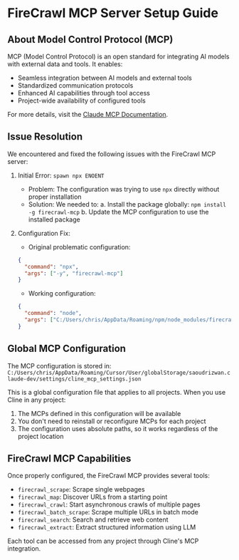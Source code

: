 # FireCrawl MCP Server Setup Guide

## About Model Control Protocol (MCP)
MCP (Model Control Protocol) is an open standard for integrating AI models with external data and tools. It enables:
- Seamless integration between AI models and external tools
- Standardized communication protocols
- Enhanced AI capabilities through tool access
- Project-wide availability of configured tools

For more details, visit the [Claude MCP Documentation](https://www.claudemcp.com/docs/introduction).

## Issue Resolution
We encountered and fixed the following issues with the FireCrawl MCP server:

1. Initial Error: `spawn npx ENOENT`
   - Problem: The configuration was trying to use `npx` directly without proper installation
   - Solution: We needed to:
     a. Install the package globally: `npm install -g firecrawl-mcp`
     b. Update the MCP configuration to use the installed package

2. Configuration Fix:
   - Original problematic configuration:
   ```json
   {
     "command": "npx",
     "args": ["-y", "firecrawl-mcp"]
   }
   ```
   - Working configuration:
   ```json
   {
     "command": "node",
     "args": ["C:/Users/chris/AppData/Roaming/npm/node_modules/firecrawl-mcp/dist/index.js"]
   }
   ```

## Global MCP Configuration
The MCP configuration is stored in:
`C:/Users/chris/AppData/Roaming/Cursor/User/globalStorage/saoudrizwan.claude-dev/settings/cline_mcp_settings.json`

This is a global configuration file that applies to all projects. When you use Cline in any project:
1. The MCPs defined in this configuration will be available
2. You don't need to reinstall or reconfigure MCPs for each project
3. The configuration uses absolute paths, so it works regardless of the project location

## FireCrawl MCP Capabilities
Once properly configured, the FireCrawl MCP provides several tools:
- `firecrawl_scrape`: Scrape single webpages
- `firecrawl_map`: Discover URLs from a starting point
- `firecrawl_crawl`: Start asynchronous crawls of multiple pages
- `firecrawl_batch_scrape`: Scrape multiple URLs in batch mode
- `firecrawl_search`: Search and retrieve web content
- `firecrawl_extract`: Extract structured information using LLM

Each tool can be accessed from any project through Cline's MCP integration.
